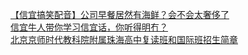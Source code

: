   
[【信宜搞笑配音】公司早餐居然有海鲜？会不会太奢侈了](http://www.dianyue.me/archives/906/9ixrc5md9bhr3c7o/)  
[信宜牛人带你学习信宜话，你听得明冇？](http://www.dianyue.me/archives/026/b41t1q0wbrgekv6t/)  
[北京京师时代教科院附属珠海高中复读班和国际班招生简章](http://www.dianyue.me/archives/106/jcp8gvdhpqfrtoaa/)